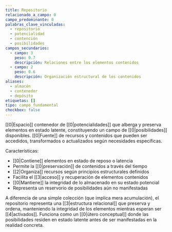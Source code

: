 ```yaml
---
title: Repositorio
relacionado_a_campo: 0
campo_predominante: 0
palabras_clave_vinculadas:
  - repositorio
  - potencialidad
  - contención
  - posibilidades
campos_secundarios:
  - campo: 3
    peso: 0.7
    descripción: Relaciones entre los elementos contenidos
  - campo: 2
    peso: 0.6
    descripción: Organización estructural de los contenidos
aliases:
  - almacén
  - contenedor
  - depósito
etiquetas: []
tipo: campo_fundamental
checkbox: false
---
```

[[0|Espacio]] contenedor de [[0|potencialidades]] que alberga y preserva elementos en estado latente, constituyendo un campo de [[0|posibilidades]] disponibles. [[0|Fuente]] de recursos y contenidos que pueden ser accedidos, transformados o actualizados según necesidades específicas.

Características:
- [[0|Contiene]] elementos en estado de reposo o latencia
- Permite la [[0|preservación]] de contenidos a través del tiempo
- [[2|Organiza]] recursos según principios estructurales definidos
- Facilita el [[3|acceso]] y recuperación de elementos contenidos
- [[0|Mantiene]] la integridad de lo almacenado en su estado potencial
- Representa un reservorio de posibilidades aún no manifestadas

A diferencia de una simple colección (que implica mera acumulación), el repositorio representa una [[3|estructura relacional]] que preserva y ordena, manteniendo la integridad de los elementos mientras esperan ser [[4|activados]]. Funciona como un [[0|útero conceptual]] donde las posibilidades residen en estado latente antes de ser manifestadas en la realidad concreta.
